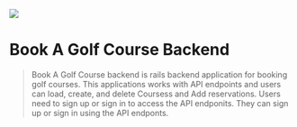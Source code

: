 ![](https://img.shields.io/badge/goldensquad-orange)

# Book A Golf Course Backend

> Book A Golf Course backend is rails backend application for booking golf courses. This applications works with API endpoints and users can load, create, and delete Coursess and Add reservations. Users need to sign up or sign in to access the API endponits. They can sign up or sign in using the API endponts.

